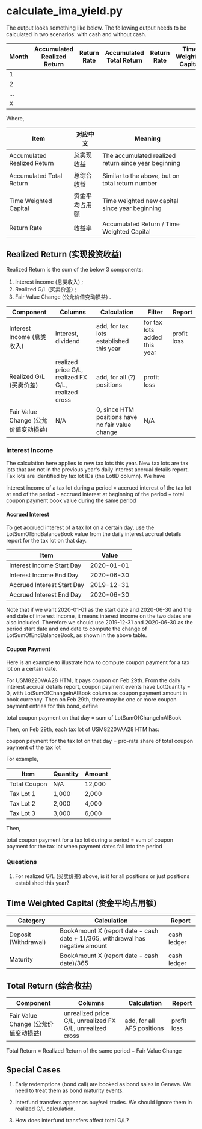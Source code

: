 # calculate_ima_yield.py

The output looks something like below. The following output needs to be calculated in two scenarios: with cash and without cash.

Month | Accumulated Realized Return | Return Rate | Accumulated Total Return | Return Rate | Time Weighted Capital
------|-----------------------------|-------------|--------------------------|------------|------------
1 | | | | | |
2 | | | | | |
... | | | | | |
X | | | | | |

Where,

Item | 对应中文 |Meaning
-----|----------|-------
Accumulated Realized Return | 总实现收益 | The accumulated realized return since year beginning
Accumulated Total Return | 总综合收益 | Similar to the above, but on total return number
Time Weighted Capital | 资金平均占用额 | Time weighted new capital since year beginning
Return Rate | 收益率 | Accumulated Return / Time Weighted Capital



## Realized Return (实现投资收益)
Realized Return is the sum of the below 3 components:

1. Interest income (息类收入) ;
2. Realized G/L (买卖价差) ;
3. Fair Value Change (公允价值变动损益) .

Component | Columns | Calculation | Filter | Report
----------|---------|-------------|--------|-------
Interest Income (息类收入) | interest, dividend | add, for tax lots established this year | for tax lots added this year | profit loss
Realized G/L (买卖价差) | realized price G/L, realized FX G/L, realized cross | add, for all (?) positions | profit loss
Fair Value Change (公允价值变动损益) | N/A | 0, since HTM positions have no fair value change | N/A



### Interest Income
The calculation here applies to new tax lots this year. New tax lots are tax lots that are not in the previous year's daily interest accrual details report. Tax lots are identified by tax lot IDs (the LotID column). We have

interest income of a tax lot during a period = accrued interest of the tax lot at end of the period - accrued interest at beginning of the period + total coupon payment book value during the same period


#### Accrued Interest
To get accrued interest of a tax lot on a certain day, use the LotSumOfEndBalanceBook value from the daily interest accrual details report for the tax lot on that day.

Item | Value
-----|------
Interest Income Start Day | 2020-01-01
Interest Income End Day | 2020-06-30
Accrued Interest Start Day | 2019-12-31
Accrued Interest End Day | 2020-06-30

Note that if we want 2020-01-01 as the start date and 2020-06-30 and the end date of interest income, it means interest income on the two dates are also included. Therefore we should use 2019-12-31 and 2020-06-30 as the period start date and end date to compute the change of LotSumOfEndBalanceBook, as shown in the above table.


#### Coupon Payment
Here is an example to illustrate how to compute coupon payment for a tax lot on a certain date.

For USM8220VAA28 HTM, it pays coupon on Feb 29th. From the daily interest accrual details report, coupon payment events have LotQuantity = 0, with LotSumOfChangeInAIBook column as coupon payment amount in book currency. Then on Feb 29th, there may be one or more coupon payment entries for this bond, define

total coupon payment on that day = sum of LotSumOfChangeInAIBook

Then, on Feb 29th, each tax lot of USM8220VAA28 HTM has:

coupon payment for the tax lot on that day = pro-rata share of total coupon payment of the tax lot

For example,

Item | Quantity | Amount
-----|----------|-------
Total Coupon | N/A | 12,000
Tax Lot 1 | 1,000 | 2,000
Tax Lot 2 | 2,000 | 4,000
Tax Lot 3 | 3,000 | 6,000

Then,

total coupon payment for a tax lot during a period = sum of coupon payment for the tax lot when payment dates fall into the period




### Questions
1. For realized G/L (买卖价差) above, is it for all positions or just positions established this year?



## Time Weighted Capital (资金平均占用额)

Category | Calculation | Report
---------|-------------|-------
Deposit (Withdrawal) | BookAmount X (report date - cash date + 1)/365, withdrawal has negative amount | cash ledger
Maturity | BookAmount X (report date - cash date)/365 | cash ledger



## Total Return (综合收益)

Component | Columns | Calculation | Report
----------|---------|-------------|-------
Fair Value Change (公允价值变动损益) | unrealized price G/L, unrealized FX G/L, unrealized cross | add, for all AFS positions | profit loss

Total Return = Realized Return of the same period + Fair Value Change



## Special Cases

1. Early redemptions (bond call) are booked as bond sales in Geneva. We need to treat them as bond maturity events.

2. Interfund transfers appear as buy/sell trades. We should ignore them in realized G/L calculation.

3. How does interfund transfers affect total G/L?
